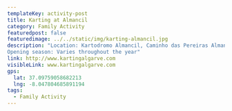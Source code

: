 ```yaml
---
templateKey: activity-post
title: Karting at Almancil
category: Family Activity
featuredpost: false
featuredimage: ../../static/img/karting-almancil.jpg
description: "Location: Kartodromo Almancil, Caminho das Pereiras Almancil
Opening season: Varies throughout the year"
link: http://www.kartingalgarve.com  
visibleLink: www.kartingalgarve.com
gps:
  lat: 37.09759058682213 
  lng: -8.047804685891194
tags:
  - Family Activity
---
```


